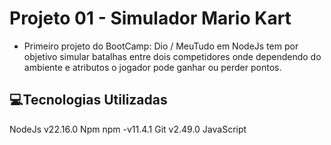 
# Projeto 01 - Simulador Mario Kart

* Primeiro projeto do BootCamp: Dio / MeuTudo em NodeJs tem por objetivo simular batalhas entre dois competidores onde dependendo do ambiente e atributos o jogador pode ganhar ou perder pontos.

## 💻Tecnologias Utilizadas
NodeJs v22.16.0
Npm npm -v11.4.1
Git v2.49.0
JavaScript 


